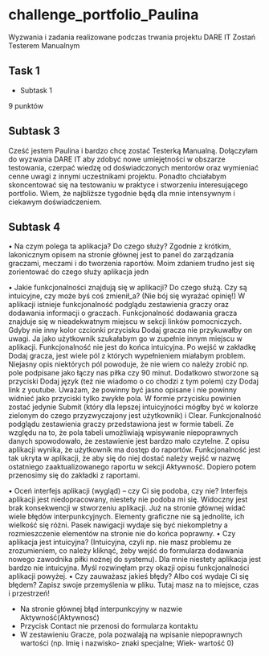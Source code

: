 # challenge_portfolio_Paulina
Wyzwania i zadania realizowane podczas trwania projektu DARE IT Zostań Testerem Manualnym

## Task 1 

* Subtask 1

9 punktów

## Subtask 3

Cześć jestem Paulina i bardzo chcę zostać Testerką Manualną. Dołączyłam do wyzwania DARE IT aby zdobyć nowe umiejętności w obszarze testowania, czerpać wiedzę od doświadczonych mentorów oraz wymieniać cenne uwagi z innymi uczestnikami projektu. Ponadto chciałabym skoncentować się na testowaniu w praktyce i stworzeniu interesującego portfolio. Wiem, że najbliższe tygodnie będą dla mnie intensywnym i ciekawym doświadczeniem.

## Subtask 4

•	Na czym polega ta aplikacja? Do czego służy?
Zgodnie z krótkim, lakonicznym opisem na stronie głównej jest to panel do zarządzania graczami, meczami i do tworzenia raportów. Moim zdaniem trudno jest się zorientować do czego służy aplikacja jedn

•	Jakie funkcjonalności znajdują się w aplikacji? Do czego służą. Czy są intuicyjne, czy może byś coś zmienił_a? (Nie bój się wyrażać opinię!)
W aplikacji istnieje funkcjonalność podglądu zestawienia graczy oraz dodawania informacji o graczach. 
Funkcjonalność dodawania gracza znajduje się w nieadekwatnym miejscu w sekcji linków pomocniczych. Gdyby nie inny kolor czcionki przycisku Dodaj gracza nie przykuwałby on uwagi. Ja jako użytkownik szukałabym go w zupełnie innym miejscu w aplikacji. Funkcjonalność nie jest do końca intuicyjna. Po wejść w zakładkę Dodaj gracza, jest wiele pól z których wypełnieniem miałabym problem. Niejasny opis niektórych pól powoduje, że nie wiem co należy zrobić np. pole podpisane jako łączy nas piłka czy 90 minut. Dodatkowo stworzone są przyciski Dodaj język (też nie wiadomo o co chodzi z tym polem) czy Dodaj link z youtube. Uważam, że powinny być jasno opisane i nie powinny widnieć jako przyciski tylko zwykłe pola. W formie przycisku powinien zostać jedynie Submit (który dla lepszej intuicyjności mógłby być w kolorze zielonym do czego przyzwyczajony jest użytkownik) i Clear. 
Funkcjonalność podglądu zestawienia graczy przedstawiona jest w formie tabeli. Ze względu na to, że pola tabeli umożliwiają wpisywanie niepoprawnych danych spowodowało, że zestawienie jest bardzo mało czytelne. 
Z opisu aplikacji wynika, że użytkownik ma dostęp do raportów. Funkcjonalność jest tak ukryta w aplikacji, że aby się do niej dostać należy wejść w nazwę ostatniego zaaktualizowanego raportu w sekcji Aktywność. Dopiero potem przenosimy się do zakładki z raportami.

•	Oceń interfejs aplikacji (wygląd) – czy Ci się podoba, czy nie?
Interfejs aplikacji jest niedopracowany, niestety nie podoba mi się. Widoczny jest brak konsekwencji w stworzeniu aplikacji. Już na stronie głównej widać wiele błędów interpunkcyjnych. Elementy graficzne nie są jednolite, ich wielkość się różni. Pasek nawigacji wydaje się być niekompletny a rozmieszczenie elementów na stronie nie do końca poprawny. 
•	Czy aplikacja jest intuicyjna? (Intuicyjna, czyli np. nie masz problemu ze zrozumieniem, co należy kliknąć, żeby wejść do formularza dodawania nowego zawodnika piłki nożnej do systemu).
Dla mnie niestety aplikacja jest bardzo nie intuicyjna. Myśl rozwinęłam przy okazji opisu funkcjonalności aplikacji powyżej. 
•	Czy zauważasz jakieś błędy? Albo coś wydaje Ci się błędem? Zapisz swoje przemyślenia w pliku. Tutaj masz na to miejsce, czas i przestrzeń!
- Na stronie głównej błąd interpunkcyjny w nazwie Aktywność(Aktywnosć)
- Przycisk Contact nie przenosi do formularza kontaktu
- W zestawieniu Gracze, pola pozwalają na wpisanie niepoprawnych wartości (np. Imię i nazwisko- znaki specjalne; Wiek- wartość 0)
